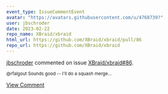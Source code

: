 ```yaml
---
event_type: IssueCommentEvent
avatar: "https://avatars.githubusercontent.com/u/4768739?"
user: jbschroder
date: 2023-02-22
repo_name: XBraid/xbraid
html_url: https://github.com/XBraid/xbraid/pull/86
repo_url: https://github.com/XBraid/xbraid
---
```


<a href='https://github.com/jbschroder' target='_blank'>jbschroder</a> commented on issue <a href='https://github.com/XBraid/xbraid/pull/86' target='_blank'>XBraid/xbraid#86</a>.

<small>@rfalgout Sounds good -- I'll do a squash merge...</small>

<a href='https://github.com/XBraid/xbraid/pull/86' target='_blank'>View Comment</a>